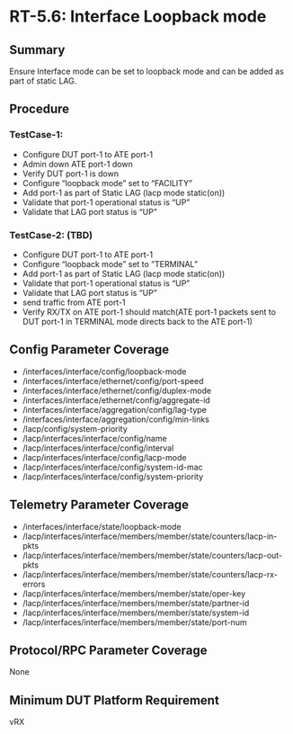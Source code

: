 # RT-5.6: Interface Loopback mode

## Summary

Ensure Interface mode can be set to loopback mode and can be added as part of static LAG.

## Procedure

### TestCase-1:

*   Configure DUT port-1 to ATE port-1
*   Admin down ATE port-1 down
*   Verify DUT port-1 is down
*   Configure “loopback mode” set to “FACILITY”
*   Add port-1 as part of Static LAG (lacp mode static(on))
*   Validate that port-1 operational status is “UP”
*   Validate that  LAG port status is “UP”

### TestCase-2: (TBD)

*   Configure DUT port-1 to ATE port-1
*   Configure “loopback mode” set to ”TERMINAL”
*   Add port-1 as part of Static LAG (lacp mode static(on))
*   Validate that port-1 operational status is “UP”
*   Validate that  LAG port status is “UP”
*   send traffic from ATE port-1
*   Verify RX/TX on ATE port-1 should match(ATE port-1 packets sent to DUT port-1 in TERMINAL mode directs back to the ATE port-1)

## Config Parameter Coverage

*   /interfaces/interface/config/loopback-mode
*   /interfaces/interface/ethernet/config/port-speed
*   /interfaces/interface/ethernet/config/duplex-mode
*   /interfaces/interface/ethernet/config/aggregate-id
*   /interfaces/interface/aggregation/config/lag-type
*   /interfaces/interface/aggregation/config/min-links
*   /lacp/config/system-priority
*   /lacp/interfaces/interface/config/name
*   /lacp/interfaces/interface/config/interval
*   /lacp/interfaces/interface/config/lacp-mode
*   /lacp/interfaces/interface/config/system-id-mac
*   /lacp/interfaces/interface/config/system-priority

## Telemetry Parameter Coverage

*   /interfaces/interface/state/loopback-mode
*   /lacp/interfaces/interface/members/member/state/counters/lacp-in-pkts
*   /lacp/interfaces/interface/members/member/state/counters/lacp-out-pkts
*   /lacp/interfaces/interface/members/member/state/counters/lacp-rx-errors
*   /lacp/interfaces/interface/members/member/state/oper-key
*   /lacp/interfaces/interface/members/member/state/partner-id
*   /lacp/interfaces/interface/members/member/state/system-id
*   /lacp/interfaces/interface/members/member/state/port-num

## Protocol/RPC Parameter Coverage

None

## Minimum DUT Platform Requirement

vRX
